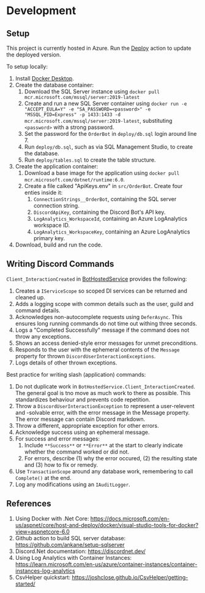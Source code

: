 # Development

## Setup
This project is currently hosted in Azure. Run the [Deploy](../../../actions/workflows/deploy.yml) action to update the deployed version.

To setup locally:
1. Install [Docker Desktop](https://www.docker.com/products/docker-desktop/).
2. Create the database container:
    1. Download the SQL Server instance using `docker pull mcr.microsoft.com/mssql/server:2019-latest`
    2. Create and run a new SQL Server container using `docker run -e "ACCEPT_EULA=Y" -e "SA_PASSWORD=<password>" -e "MSSQL_PID=Express" -p 1433:1433 -d mcr.microsoft.com/mssql/server:2019-latest`, substituting `<password>` with a strong password.
    3. Set the password for the `OrderBot` in `deploy/db.sql` login around line 7. 
    4. Run `deploy/db.sql`, such as via SQL Management Studio, to create the database.
    5. Run `deploy/tables.sql` to create the table structure.
3. Create the application container:
    1. Download a base image for the application using `docker pull mcr.microsoft.com/dotnet/runtime:6.0`.
    2. Create a file calked "ApiKeys.env" in `src/OrderBot`. Create four enties inside it:
        1. `ConnectionStrings__OrderBot`, containing the SQL server connection string.
        2. `DiscordApiKey`, containing the Discord Bot's API key.
        3. `LogAnalytics_WorkspaceId`, containing an Azure LogAnalytics workspace ID.
        4. `LogAnalytics_WorkspaceKey`, containing an Azure LogAnalytics primary key.
4. Download, build and run the code.

## Writing Discord Commands

`Client_InteractionCreated` in [BotHostedService](../../../tree/main/src/OrderBot/Discord/BotHostedService.cs) provides the following:
1. Creates a `IServiceScope` so scoped DI services can be returned and cleaned up.
2. Adds a logging scope with common details such as the user, guild and command details.
3. Acknowledges non-autocomplete requests using `DeferAsync`. This ensures long running commands do not time out withing three seconds. 
4. Logs a "Completed Successfully" message if the command does not throw any exceptions.
5. Shows an access denied-style error messages for unmet preconditions.
6. Responds to the user with the ephemeral contents of the `Message` property for thrown `DiscordUserInteractionExceptions`.
7. Logs details of other thrown exceptions.

Best practice for writing slash (application) commands:
1. Do not duplicate work in `BotHostedService.Client_InteractionCreated`. The general goal is tno move as much work to there as possible. This standardizes behaviour and prevents code repetition.
2. Throw a `DiscordUserInteractionException` to represent a user-relevent and -solvable error, with the error message in the Message property. The error message can contain Discord markdown. 
3. Throw a different, appropriate exception for other errors.
4. Acknowledge success using an ephemeral message.
5. For success and error messages:
    1. Include `**Success**` or `**Error**` at the start to clearly indicate whether the command worked or did not.
    2. For errors, describe (1) why the error occured, (2) the resulting state and (3) how to fix or remedy.
6. Use `TransactionScope` around any database work, remembering to call `Complete()` at the end.
7. Log any modifications using an `IAuditLogger`.

## References
1. Using Docker with .Net Core: https://docs.microsoft.com/en-us/aspnet/core/host-and-deploy/docker/visual-studio-tools-for-docker?view=aspnetcore-6.0
2. Github action to build SQL server database: https://github.com/ankane/setup-sqlserver
3. Discord.Net documentation: https://discordnet.dev/
4. Using Log Analytics with Container Instances: https://learn.microsoft.com/en-us/azure/container-instances/container-instances-log-analytics
5. CsvHelper quickstart: https://joshclose.github.io/CsvHelper/getting-started/

